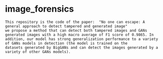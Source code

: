 # image_forensics
    This repository is the code of the paper:  "No one can escape: A general approach to detect tampered and generated image"
    we propose a method that can detect both tampered images and GANs generated images with a high macro average of F1 score of 0.9865. In     addition, our model has strong generalization performance to a variety of GANs models in detection (the model is trained on the           datasets generated by BigGANs and can detect the images generated by a variety of other GANs models). 
